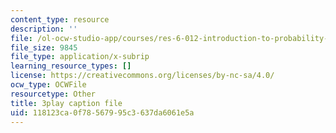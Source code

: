 ```yaml
---
content_type: resource
description: ''
file: /ol-ocw-studio-app/courses/res-6-012-introduction-to-probability-spring-2018/118123ca0f78567995c3637da6061e5a_Xwd4ABlO0Dc.vtt
file_size: 9845
file_type: application/x-subrip
learning_resource_types: []
license: https://creativecommons.org/licenses/by-nc-sa/4.0/
ocw_type: OCWFile
resourcetype: Other
title: 3play caption file
uid: 118123ca-0f78-5679-95c3-637da6061e5a
---
```

